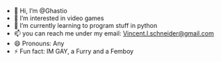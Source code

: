 - 👋 Hi, I’m @Ghastio
- 👀 I’m interested in video games
- 🌱 I’m currently learning to program stuff in python
- 📫 you can reach me under my email: Vincent.l.schneider@gmail.com
- 😄 Pronouns: Any
- ⚡ Fun fact: IM GAY, a Furry and a Femboy

<!---
Ghastio/Ghastio is a ✨ special ✨ repository because its `README.md` (this file) appears on your GitHub profile.
You can click the Preview link to take a look at your changes.
--->

